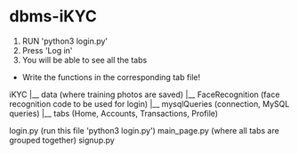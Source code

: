 # dbms-iKYC

1. RUN 'python3 login.py' 
2. Press 'Log in'
3. You will be able to see all the tabs 

* Write the functions in the corresponding tab file!

iKYC
  |__ data (where training photos are saved)
  |__ FaceRecognition (face recognition code to be used for login)
  |__ mysqlQueries (connection, MySQL queries)
  |__ tabs (Home, Accounts, Transactions, Profile)
  
  login.py (run this file 'python3 login.py')
  main_page.py (where all tabs are grouped together)
  signup.py 
  
  
